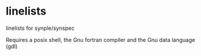 # linelists
linelists for synple/synspec

Requires a posix shell, the Gnu fortran compiler and the Gnu data language (gdl)

